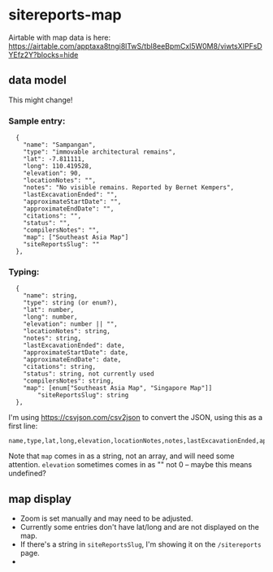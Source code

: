 # sitereports-map

Airtable with map data is here: https://airtable.com/apptaxa8tngi8lTwS/tbl8eeBpmCxl5W0M8/viwtsXIPFsDYEfz2Y?blocks=hide

## data model

This might change!

### Sample entry:

```
  {
    "name": "Sampangan", 
    "type": "immovable architectural remains",
    "lat": -7.811111,
    "long": 110.419528,
    "elevation": 90,
    "locationNotes": "",
    "notes": "No visible remains. Reported by Bernet Kempers",
    "lastExcavationEnded": "",
    "approximateStartDate": "",
    "approximateEndDate": "",
    "citations": "",
    "status": "",
    "compilersNotes": "",
    "map": ["Southeast Asia Map"]
    "siteReportsSlug": ""
  },
```

### Typing:

```
  {
    "name": string, 
    "type": string (or enum?),
    "lat": number,
    "long": number,
    "elevation": number || "",
    "locationNotes": string,
    "notes": string,
    "lastExcavationEnded": date,
    "approximateStartDate": date,
    "approximateEndDate": date,
    "citations": string,
    "status": string, not currently used
    "compilersNotes": string,
    "map": [enum["Southeast Asia Map", "Singapore Map"]]
		"siteReportsSlug": string
  },
```

I'm using https://csvjson.com/csv2json to convert the JSON, using this as a first line:
```
name,type,lat,long,elevation,locationNotes,notes,lastExcavationEnded,approximateStartDate,approximateEndDate,citations,status,compilersNotes,map,siteReportsSlug
```
Note that `map` comes in as a string, not an array, and will need some attention. `elevation` sometimes comes in as "" not 0 – maybe this means undefined?

## map display

 - Zoom is set manually and may need to be adjusted.
 - Currently some entries don't have lat/long and are not displayed on the map.
 - If there's a string in `siteReportsSlug`, I'm showing it on the `/sitereports` page.
 - 